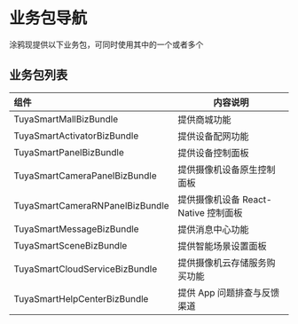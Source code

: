 # 业务包导航

涂鸦现提供以下业务包，可同时使用其中的一个或者多个

## 业务包列表

| 组件                            | 内容说明                             |
| :------------------------------ | ------------------------------------ |
| TuyaSmartMallBizBundle          | 提供商城功能                         |
| TuyaSmartActivatorBizBundle     | 提供设备配网功能                     |
| TuyaSmartPanelBizBundle         | 提供设备控制面板                     |
| TuyaSmartCameraPanelBizBundle   | 提供摄像机设备原生控制面板           |
| TuyaSmartCameraRNPanelBizBundle | 提供摄像机设备 React-Native 控制面板 |
| TuyaSmartMessageBizBundle       | 提供消息中心功能                     |
| TuyaSmartSceneBizBundle         | 提供智能场景设置面板                 |
| TuyaSmartCloudServiceBizBundle  | 提供摄像机云存储服务购买功能         |
| TuyaSmartHelpCenterBizBundle    | 提供 App 问题排查与反馈渠道          |

